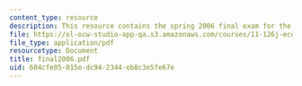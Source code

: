 ```yaml
---
content_type: resource
description: This resource contains the spring 2006 final exam for the course.
file: https://ol-ocw-studio-app-qa.s3.amazonaws.com/courses/11-126j-economics-of-education-spring-2007/604cfe05015edc942344eb8c3e5fe67e_final2006.pdf
file_type: application/pdf
resourcetype: Document
title: final2006.pdf
uid: 604cfe05-015e-dc94-2344-eb8c3e5fe67e
---
```

